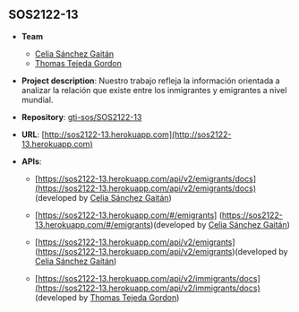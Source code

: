 ## SOS2122-13

- **Team**
  - [Celia Sánchez Gaitán](https://github.com/celiasg21)
  - [Thomas Tejeda Gordon](https://github.com/ThomasTejGor)
 
- **Project description**: Nuestro trabajo refleja la información orientada a analizar la relación que existe entre los inmigrantes y emigrantes a nivel mundial.
- **Repository**: [gti-sos/SOS2122-13](https://github.com/gti-sos/SOS2122-13)
- **URL**: [http://sos2122-13.herokuapp.com](http://sos2122-13.herokuapp.com)
-  **APIs**:
    - [https://sos2122-13.herokuapp.com/api/v2/emigrants/docs](https://sos2122-13.herokuapp.com/api/v2/emigrants/docs) (developed by [Celia Sánchez Gaitán](https://github.com/celiasg21))
    - [https://sos2122-13.herokuapp.com/#/emigrants] (https://sos2122-13.herokuapp.com/#/emigrants)(developed by [Celia Sánchez Gaitán](https://github.com/celiasg21))
    - [https://sos2122-13.herokuapp.com/api/v2/emigrants]  (https://sos2122-13.herokuapp.com/api/v2/emigrants)(developed by [Celia Sánchez Gaitán](https://github.com/celiasg21))
    

    - [https://sos2122-13.herokuapp.com/api/v2/immigrants/docs](https://sos2122-13.herokuapp.com/api/v2/immigrants/docs) (developed by [Thomas Tejeda Gordon](https://github.com/ThomasTejGor))
    